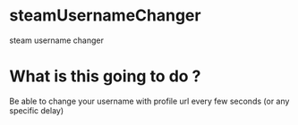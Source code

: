 # steamUsernameChanger
steam username changer



# What is this going to do ?
Be able to change your username with profile url every few seconds (or any specific delay)

